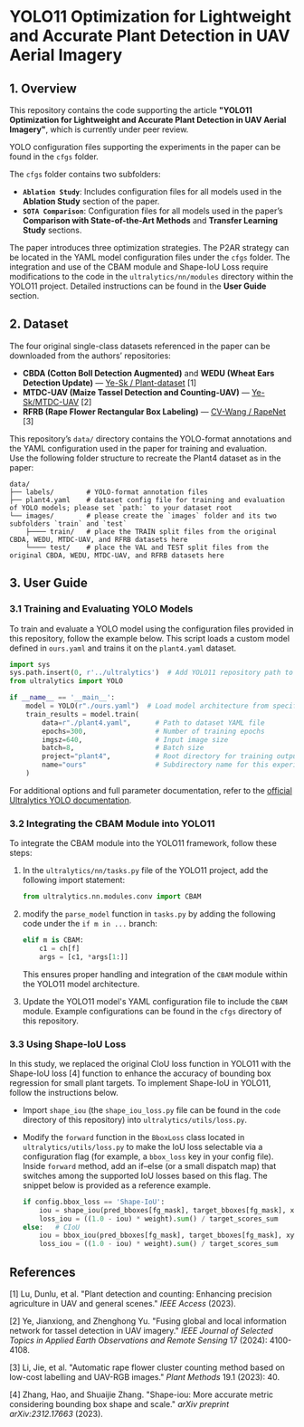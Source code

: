 # YOLO11 Optimization for Lightweight and Accurate Plant Detection in UAV Aerial Imagery

## 1. Overview

This repository contains the code supporting the article **"YOLO11 Optimization for Lightweight and Accurate Plant Detection in UAV Aerial Imagery"**, which is currently under peer review.

YOLO configuration files supporting the experiments in the paper can be found in the `cfgs` folder.

The `cfgs` folder contains two subfolders:

- **`Ablation Study`**: Includes configuration files for all models used in the **Ablation Study** section of the paper.
- **`SOTA Comparison`**: Configuration files for all models used in the paper’s **Comparison with State-of-the-Art Methods** and **Transfer Learning Study** sections.

The paper introduces three optimization strategies. The P2AR strategy can be located in the YAML model configuration files under the `cfgs` folder. The integration and use of the CBAM module and Shape-IoU Loss require modifications to the code in the `ultralytics/nn/modules` directory within the YOLO11 project. Detailed instructions can be found in the **User Guide** section.

## 2. Dataset

The four original single-class datasets referenced in the paper can be downloaded from the authors’ repositories:

- **CBDA (Cotton Boll Detection Augmented)** and **WEDU (Wheat Ears Detection Update)** — [Ye-Sk / Plant-dataset](https://github.com/Ye-Sk/Plant-dataset) [1]
- **MTDC-UAV (Maize Tassel Detection and Counting-UAV)** — [Ye-Sk/MTDC-UAV](https://github.com/Ye-Sk/MTDC-UAV) [2]
- **RFRB (Rape Flower Rectangular Box Labeling)** — [CV-Wang / RapeNet](https://github.com/CV-Wang/RapeNet) [3]

This repository’s `data/` directory contains the YOLO-format annotations and the YAML configuration used in the paper for training and evaluation.  
Use the following folder structure to recreate the Plant4 dataset as in the paper:

```text
data/ 
├── labels/        # YOLO-format annotation files  
├── plant4.yaml    # dataset config file for training and evaluation of YOLO models; please set `path:` to your dataset root
└── images/        # please create the `images` folder and its two subfolders `train` and `test`
    ├──── train/   # place the TRAIN split files from the original CBDA, WEDU, MTDC-UAV, and RFRB datasets here  
    └──── test/    # place the VAL and TEST split files from the original CBDA, WEDU, MTDC-UAV, and RFRB datasets here
```

## 3. User Guide

### 3.1 Training and Evaluating YOLO Models

To train and evaluate a YOLO model using the configuration files provided in this repository, follow the example below. This script loads a custom model defined in `ours.yaml` and trains it on the `plant4.yaml` dataset.

```python
import sys
sys.path.insert(0, r'../ultralytics')  # Add YOLO11 repository path to system path
from ultralytics import YOLO

if __name__ == '__main__':
    model = YOLO(r"./ours.yaml")  # Load model architecture from specific config
    train_results = model.train(
        data=r"./plant4.yaml",      # Path to dataset YAML file
        epochs=300,                 # Number of training epochs
        imgsz=640,                  # Input image size
        batch=8,                    # Batch size
        project="plant4",           # Root directory for training outputs
        name="ours"                 # Subdirectory name for this experiment
    )


```

For additional options and full parameter documentation, refer to the [official Ultralytics YOLO documentation](https://docs.ultralytics.com/usage/cfg/).

### 3.2 Integrating the CBAM Module into YOLO11

To integrate the CBAM module into the YOLO11 framework, follow these steps:

1. In the `ultralytics/nn/tasks.py` file of the YOLO11 project, add the following import statement:
   
   ```python
   from ultralytics.nn.modules.conv import CBAM
   ```

2. modify the `parse_model` function in `tasks.py` by adding the following code under the `if m in ...` branch:
   
   ```python
   elif m is CBAM:
       c1 = ch[f]
       args = [c1, *args[1:]]
   ```
   
   This ensures proper handling and integration of the `CBAM` module within the YOLO11 model architecture.

3. Update the YOLO11 model's YAML configuration file to include the `CBAM` module. Example configurations can be found in the `cfgs` directory of this repository.

### 3.3 Using Shape-IoU Loss

In this study, we replaced the original CIoU loss function in YOLO11 with the Shape-IoU loss [4] function to enhance the accuracy of bounding box regression for small plant targets. To implement Shape-IoU in YOLO11, follow the instructions below.

- Import `shape_iou` (the `shape_iou_loss.py` file can be found in the `code` directory of this repository) into `ultralytics/utils/loss.py`.

- Modify the `forward` function in the `BboxLoss` class located in `ultralytics/utils/loss.py` to make the IoU loss selectable via a configuration flag (for example, a `bbox_loss` key in your config file). Inside `forward` method, add an if–else (or a small dispatch map) that switches among the supported IoU losses based on this flag. The snippet below is provided as a reference example.
  
  ```python
  if config.bbox_loss == 'Shape-IoU':
      iou = shape_iou(pred_bboxes[fg_mask], target_bboxes[fg_mask], xywh=False)
      loss_iou = ((1.0 - iou) * weight).sum() / target_scores_sum
  else:   # CIoU
      iou = bbox_iou(pred_bboxes[fg_mask], target_bboxes[fg_mask], xywh=False, CIoU=True)
      loss_iou = ((1.0 - iou) * weight).sum() / target_scores_sum
  ```

## References

[1] Lu, Dunlu, et al. "Plant detection and counting: Enhancing precision agriculture in UAV and general scenes." *IEEE Access* (2023).

[2] Ye, Jianxiong, and Zhenghong Yu. "Fusing global and local information network for tassel detection in UAV imagery." *IEEE Journal of Selected Topics in Applied Earth Observations and Remote Sensing* 17 (2024): 4100-4108.

[3] Li, Jie, et al. "Automatic rape flower cluster counting method based on low-cost labelling and UAV-RGB images." *Plant Methods* 19.1 (2023): 40.

[4] Zhang, Hao, and Shuaijie Zhang. "Shape-iou: More accurate metric considering bounding box shape and scale." *arXiv preprint arXiv:2312.17663* (2023).
